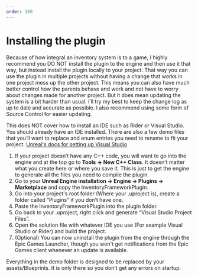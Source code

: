 ```yaml
---
order: 100
---
```


# Installing the plugin


Because of how integral an inventory system is to a game, I highly recommend you DO NOT install the plugin to the engine and then use it that way, but instead install the plugin locally to your project. That way you can use the plugin in multiple projects without having a change that works in one project mess up the other project. This means you can also have much better control how the parents behave and work and not have to worry about changes made for another project. But it does mean updating the system is a bit harder than usual. I’ll try my best to keep the change log as up to date and accurate as possible.
I also recommend using some form of Source Control for easier updating.

This does NOT cover how to install an IDE such as Rider or Visual Studio. You should already have an IDE installed.
There are also a few demo files that you’ll want to replace and enum entries you need to rename to fit your project.
<a href="https://docs.unrealengine.com/4.27/en-US/ProductionPipelines/DevelopmentSetup/VisualStudioSetup/" target="_blank">Unreal's docs for setting up Visual Studio</a>

1. If your project doesn’t have any C++ code, you will want to go into the engine and at the top go to **Tools -> New C++ Class**. It doesn’t matter what you create here or where you save it. This is just to get the engine to generate all the files you need to compile the plugin.
2. Go to your **Unreal Engine installation -> Engine -> Plugins -> Marketplace** and copy the InventoryFrameworkPlugin.
3. Go into your project's root folder (Where your .uproject is), create a folder called “Plugins” if you don’t have one.
4. Paste the InventoryFrameworkPlugin into the plugin folder.
5. Go back to your .uproject, right click and generate “Visual Studio Project Files”.
6. Open the solution file with whatever IDE you use (For example Visual Studio or Rider) and build the project.
7. (Optional) You can now uninstall the plugin from the engine through the Epic Games Launcher, though you won't get notifications from the Epic Games client whenever an update is available.

Everything in the demo folder is designed to be replaced by your assets/Blueprints. It is only there so you don’t get any errors on startup.
